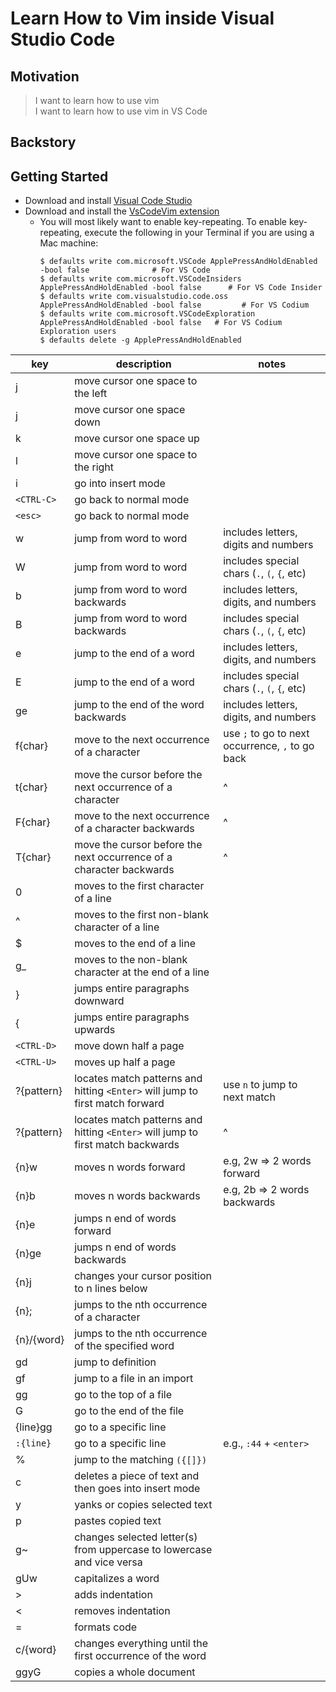 # Learn How to Vim inside Visual Studio Code

## Motivation
>I want to learn how to use vim<br>
>I want to learn how to use vim in VS Code


## Backstory
## Getting Started

- Download and install [Visual Code Studio](https://code.visualstudio.com/)
- Download and install the [VsCodeVim
  extension](https://marketplace.visualstudio.com/items?itemName=vscodevim.vim)
  - You will most likely want to enable key-repeating. To enable key-repeating,
    execute the following in your Terminal if you are using a Mac machine:
    ```
    $ defaults write com.microsoft.VSCode ApplePressAndHoldEnabled -bool false              # For VS Code
    $ defaults write com.microsoft.VSCodeInsiders ApplePressAndHoldEnabled -bool false      # For VS Code Insider
    $ defaults write com.visualstudio.code.oss ApplePressAndHoldEnabled -bool false         # For VS Codium
    $ defaults write com.microsoft.VSCodeExploration ApplePressAndHoldEnabled -bool false   # For VS Codium Exploration users
    $ defaults delete -g ApplePressAndHoldEnabled      
    ```

| key        | description                                                                     | notes                                            |
| ---------- | ------------------------------------------------------------------------------- | ------------------------------------------------ |
| j          | move cursor one space to the left                                               |                                                  |
| j          | move cursor one space down                                                      |                                                  |
| k          | move cursor one space up                                                        |                                                  |
| l          | move cursor one space to the right                                              |                                                  |
| i          | go into insert mode                                                             |                                                  |
| `<CTRL-C>` | go back to normal mode                                                          |                                                  |
| `<esc>`    | go back to normal mode                                                          |                                                  |
| w          | jump from word to word                                                          | includes letters, digits and numbers             |
| W          | jump from word to word                                                          | includes special chars (`.`, `(`, `{`, etc)      |
| b          | jump from word to word backwards                                                | includes letters, digits, and numbers            |
| B          | jump from word to word backwards                                                | includes special chars (`.`, `(`, `{`, etc)      |
| e          | jump to the end of a word                                                       | includes letters, digits, and numbers            |
| E          | jump to the end of a word                                                       | includes special chars (`.`, `(`, `{`, etc)      |
| ge         | jump to the end of the word backwards                                           | includes letters, digits, and numbers            |
| f{char}    | move to the next occurrence of a character                                      | use `;` to go to next occurrence, `,` to go back |
| t{char}    | move the cursor before the next occurrence of a character                       | ^                                                |
| F{char}    | move to the next occurrence of a character backwards                            | ^                                                |
| T{char}    | move the cursor before the next occurrence of a character backwards             | ^                                                |
| 0          | moves to the first character of a line                                          |                                                  |
| ^          | moves to the first non-blank character of a line                                |                                                  |
| $          | moves to the end of a line                                                      |                                                  |
| g_         | moves to the non-blank character at the end of a line                           |                                                  |
| }          | jumps entire paragraphs downward                                                |                                                  |
| {          | jumps entire paragraphs upwards                                                 |                                                  |
| `<CTRL-D>` | move down half a page                                                           |                                                  |
| `<CTRL-U>` | moves up half a page                                                            |                                                  |
| ?{pattern} | locates match patterns and hitting `<Enter>` will jump to first match forward   | use `n` to jump to next match                    |
| ?{pattern} | locates match patterns and hitting `<Enter>` will jump to first match backwards | ^                                                |
| {n}w       | moves n words forward                                                           | e.g, 2w => 2 words forward                       |
| {n}b       | moves n words backwards                                                         | e.g, 2b => 2 words backwards                     |
| {n}e       | jumps n end of words forward                                                    |                                                  |
| {n}ge      | jumps n end of words backwards                                                  |                                                  |
| {n}j       | changes your cursor position to n lines below                                   |                                                  |
| {n};       | jumps to the nth occurrence of a character                                      |                                                  |
| {n}/{word} | jumps to the nth occurrence of the specified word                               |                                                  |
| gd         | jump to definition                                                              |                                                  |
| gf         | jump to a file in an import                                                     |                                                  |
| gg         | go to the top of a file                                                         |                                                  |
| G          | go to the end of the file                                                       |                                                  |
| {line}gg   | go to a specific line                                                           |                                                  |
| `:{line}`  | go to a specific line                                                           | e.g., `:44` + `<enter>`                          |
| %          | jump to the matching `({[]})`                                                   |                                                  |
| c          | deletes a piece of text and then goes into insert mode                          |                                                  |
| y          | yanks or copies selected text                                                   |                                                  |
| p          | pastes copied text                                                              |                                                  |
| g~         | changes selected letter(s) from uppercase to lowercase and vice versa           |                                                  |
| gUw        | capitalizes a word                                                              |                                                  |
| >          | adds indentation                                                                |                                                  |
| <          | removes indentation                                                             |                                                  |
| =          | formats code                                                                    |                                                  |
| c/{word}   | changes everything until the first occurrence of the word                       |                                                  |
| ggyG       | copies a whole document                                                         |                                                  |
